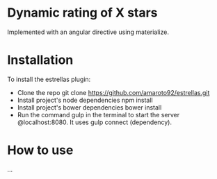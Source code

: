 # Dynamic rating of X stars

Implemented with an angular directive using materialize.

# Installation

To install the estrellas plugin:

 - Clone the repo git clone https://github.com/amaroto92/estrellas.git
 - Install project's node dependencies npm install
 - Install project's bower dependencies bower install
 - Run the command gulp in the terminal to start the server @localhost:8080. It uses gulp connect (dependency).

# How to use

...